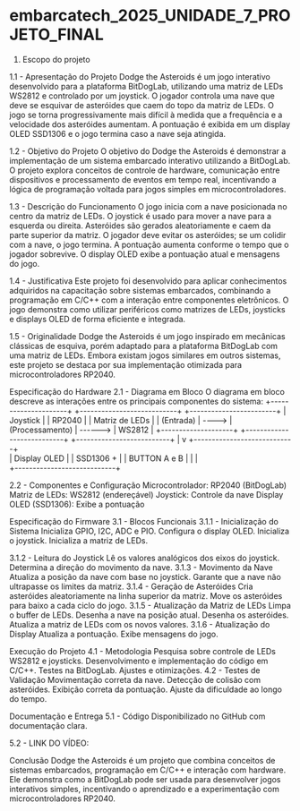 # embarcatech_2025_UNIDADE_7_PROJETO_FINAL
1.  Escopo do projeto

1.1 - Apresentação do Projeto
 Dodge the Asteroids é um jogo interativo desenvolvido para a plataforma BitDogLab, utilizando uma matriz de LEDs WS2812 e controlado por um joystick. O jogador controla uma nave que deve se esquivar de asteróides que caem do topo da matriz de LEDs. O jogo se torna progressivamente mais difícil à medida que a frequência e a velocidade dos asteróides aumentam. A pontuação é exibida em um display OLED SSD1306 e o jogo termina caso a nave seja atingida.

1.2 - Objetivo do Projeto 
O objetivo do Dodge the Asteroids é demonstrar a implementação de um sistema embarcado interativo utilizando a BitDogLab. O projeto explora conceitos de controle de hardware, comunicação entre dispositivos e processamento de eventos em tempo real, incentivando a lógica de programação voltada para jogos simples em microcontroladores.

1.3 - Descrição do Funcionamento
O jogo inicia com a nave posicionada no centro da matriz de LEDs.
O joystick é usado para mover a nave para a esquerda ou direita.
Asteróides são gerados aleatoriamente e caem da parte superior da matriz.
O jogador deve evitar os asteróides; se um colidir com a nave, o jogo termina.
A pontuação aumenta conforme o tempo que o jogador sobrevive.
O display OLED exibe a pontuação atual e mensagens do jogo.

1.4 - Justificativa 
Este projeto foi desenvolvido para aplicar conhecimentos adquiridos na capacitação sobre sistemas embarcados, combinando a programação em C/C++ com a interação entre componentes eletrônicos. O jogo demonstra como utilizar periféricos como matrizes de LEDs, joysticks e displays OLED de forma eficiente e integrada.

1.5 - Originalidade 
Dodge the Asteroids é um jogo inspirado em mecânicas clássicas de esquiva, porém adaptado para a plataforma BitDogLab com uma matriz de LEDs. Embora existam jogos similares em outros sistemas, este projeto se destaca por sua implementação otimizada para microcontroladores RP2040.


Especificação do Hardware 
2.1 - Diagrama em Bloco 
O diagrama em bloco descreve as interações entre os principais componentes do sistema:
 +---------------------+           +---------------------------+                +------------------------+
  |   Joystick         |           |   RP2040                  |                |   Matriz de LEDs       |
  |   (Entrada)       | ---->      |   (Processamento)         |  ------>       |   WS2812              | 
 +--------------------+            +---------------------------+                 +--------------------------+
                                                     |
                                                     v
                                          +----------------------------+        
                                          |   Display OLED             | 
                                          |   SSD1306 +                |
                                          |    BUTTON A e B           |
                                          |                            |  
                                         +----------------------------+
				
					
2.2 - Componentes e Configuração
Microcontrolador: RP2040 (BitDogLab)
Matriz de LEDs: WS2812 (endereçável)
Joystick: Controle da nave
Display OLED (SSD1306): Exibe a pontuação

Especificação do Firmware 
3.1 - Blocos Funcionais
3.1.1 - Inicialização do Sistema
Inicializa GPIO, I2C, ADC e PIO.
Configura o display OLED.
Inicializa o joystick.
Inicializa a matriz de LEDs.

3.1.2 - Leitura do Joystick
Lê os valores analógicos dos eixos do joystick.
Determina a direção do movimento da nave.
3.1.3 - Movimento da Nave
Atualiza a posição da nave com base no joystick.
Garante que a nave não ultrapasse os limites da matriz.
3.1.4 - Geração de Asteróides
Cria asteróides aleatoriamente na linha superior da matriz.
Move os asteróides para baixo a cada ciclo do jogo.
3.1.5 - Atualização da Matriz de LEDs
Limpa o buffer de LEDs.
Desenha a nave na posição atual.
Desenha os asteróides.
Atualiza a matriz de LEDs com os novos valores.
3.1.6 - Atualização do Display
Atualiza a pontuação.
Exibe mensagens do jogo.

Execução do Projeto
4.1 - Metodologia
Pesquisa sobre controle de LEDs WS2812 e joysticks.
Desenvolvimento e implementação do código em C/C++.
Testes na BitDogLab.
Ajustes e otimizações.
4.2 - Testes de Validação
Movimentação correta da nave.
Detecção de colisão com asteróides.
Exibição correta da pontuação.
Ajuste da dificuldade ao longo do tempo.



Documentação e Entrega
5.1 - Código
Disponibilizado no GitHub com documentação clara.

5.2 - LINK DO VÍDEO: 


Conclusão 
Dodge the Asteroids é um projeto que combina conceitos de sistemas embarcados, programação em C/C++ e interação com hardware. Ele demonstra como a BitDogLab pode ser usada para desenvolver jogos interativos simples, incentivando o aprendizado e a experimentação com microcontroladores RP2040.

